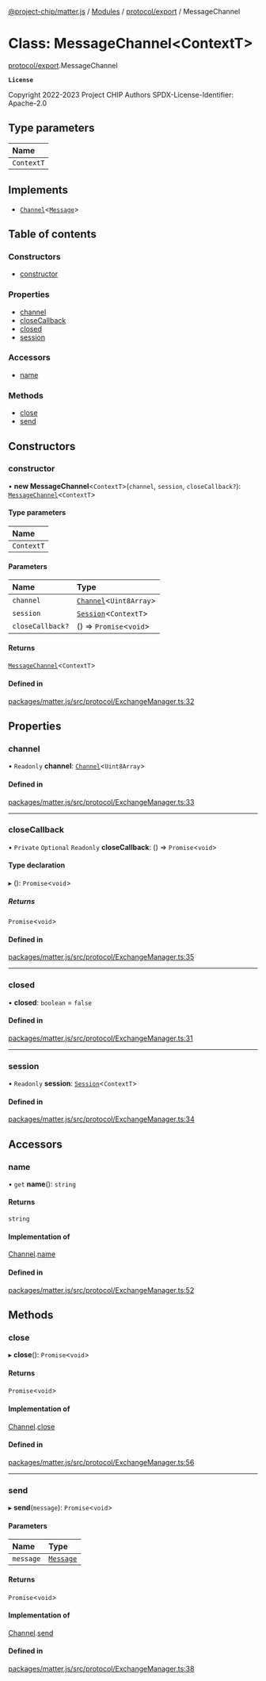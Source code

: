 [@project-chip/matter.js](../README.md) / [Modules](../modules.md) / [protocol/export](../modules/protocol_export.md) / MessageChannel

# Class: MessageChannel\<ContextT\>

[protocol/export](../modules/protocol_export.md).MessageChannel

**`License`**

Copyright 2022-2023 Project CHIP Authors
SPDX-License-Identifier: Apache-2.0

## Type parameters

| Name |
| :------ |
| `ContextT` |

## Implements

- [`Channel`](../interfaces/common_export.Channel.md)\<[`Message`](../interfaces/codec_export.Message.md)\>

## Table of contents

### Constructors

- [constructor](protocol_export.MessageChannel.md#constructor)

### Properties

- [channel](protocol_export.MessageChannel.md#channel)
- [closeCallback](protocol_export.MessageChannel.md#closecallback)
- [closed](protocol_export.MessageChannel.md#closed)
- [session](protocol_export.MessageChannel.md#session)

### Accessors

- [name](protocol_export.MessageChannel.md#name)

### Methods

- [close](protocol_export.MessageChannel.md#close)
- [send](protocol_export.MessageChannel.md#send)

## Constructors

### constructor

• **new MessageChannel**\<`ContextT`\>(`channel`, `session`, `closeCallback?`): [`MessageChannel`](protocol_export.MessageChannel.md)\<`ContextT`\>

#### Type parameters

| Name |
| :------ |
| `ContextT` |

#### Parameters

| Name | Type |
| :------ | :------ |
| `channel` | [`Channel`](../interfaces/common_export.Channel.md)\<`Uint8Array`\> |
| `session` | [`Session`](../interfaces/session_export.Session.md)\<`ContextT`\> |
| `closeCallback?` | () => `Promise`\<`void`\> |

#### Returns

[`MessageChannel`](protocol_export.MessageChannel.md)\<`ContextT`\>

#### Defined in

[packages/matter.js/src/protocol/ExchangeManager.ts:32](https://github.com/project-chip/matter.js/blob/dfd1dc35/packages/matter.js/src/protocol/ExchangeManager.ts#L32)

## Properties

### channel

• `Readonly` **channel**: [`Channel`](../interfaces/common_export.Channel.md)\<`Uint8Array`\>

#### Defined in

[packages/matter.js/src/protocol/ExchangeManager.ts:33](https://github.com/project-chip/matter.js/blob/dfd1dc35/packages/matter.js/src/protocol/ExchangeManager.ts#L33)

___

### closeCallback

• `Private` `Optional` `Readonly` **closeCallback**: () => `Promise`\<`void`\>

#### Type declaration

▸ (): `Promise`\<`void`\>

##### Returns

`Promise`\<`void`\>

#### Defined in

[packages/matter.js/src/protocol/ExchangeManager.ts:35](https://github.com/project-chip/matter.js/blob/dfd1dc35/packages/matter.js/src/protocol/ExchangeManager.ts#L35)

___

### closed

• **closed**: `boolean` = `false`

#### Defined in

[packages/matter.js/src/protocol/ExchangeManager.ts:31](https://github.com/project-chip/matter.js/blob/dfd1dc35/packages/matter.js/src/protocol/ExchangeManager.ts#L31)

___

### session

• `Readonly` **session**: [`Session`](../interfaces/session_export.Session.md)\<`ContextT`\>

#### Defined in

[packages/matter.js/src/protocol/ExchangeManager.ts:34](https://github.com/project-chip/matter.js/blob/dfd1dc35/packages/matter.js/src/protocol/ExchangeManager.ts#L34)

## Accessors

### name

• `get` **name**(): `string`

#### Returns

`string`

#### Implementation of

[Channel](../interfaces/common_export.Channel.md).[name](../interfaces/common_export.Channel.md#name)

#### Defined in

[packages/matter.js/src/protocol/ExchangeManager.ts:52](https://github.com/project-chip/matter.js/blob/dfd1dc35/packages/matter.js/src/protocol/ExchangeManager.ts#L52)

## Methods

### close

▸ **close**(): `Promise`\<`void`\>

#### Returns

`Promise`\<`void`\>

#### Implementation of

[Channel](../interfaces/common_export.Channel.md).[close](../interfaces/common_export.Channel.md#close)

#### Defined in

[packages/matter.js/src/protocol/ExchangeManager.ts:56](https://github.com/project-chip/matter.js/blob/dfd1dc35/packages/matter.js/src/protocol/ExchangeManager.ts#L56)

___

### send

▸ **send**(`message`): `Promise`\<`void`\>

#### Parameters

| Name | Type |
| :------ | :------ |
| `message` | [`Message`](../interfaces/codec_export.Message.md) |

#### Returns

`Promise`\<`void`\>

#### Implementation of

[Channel](../interfaces/common_export.Channel.md).[send](../interfaces/common_export.Channel.md#send)

#### Defined in

[packages/matter.js/src/protocol/ExchangeManager.ts:38](https://github.com/project-chip/matter.js/blob/dfd1dc35/packages/matter.js/src/protocol/ExchangeManager.ts#L38)
